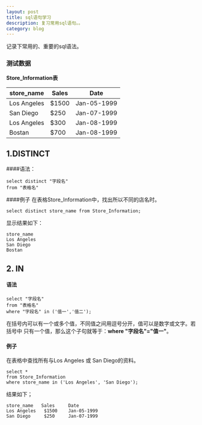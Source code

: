 ```yaml
---
layout: post
title: sql语句学习
description: 复习常用sql语句。。
category: blog
---
```


记录下常用的、重要的sql语法。

### 测试数据

**Store_Information表**

|   store_name    |   Sales     |   Date       |
| --------------- | ----------- | ------------ |
|  Los Angeles    | $1500       | Jan-05-1999  |
|  San Diego      | $250        | Jan-07-1999  |
|  Los Angeles    | $300        | Jan-08-1999  |
|  Bostan         | $700        | Jan-08-1999  |


## 1.DISTINCT

####语法：

```
select distinct "字段名"
from "表格名"
```
####例子
在表格Store_Information中，找出所以不同的店名时。

```
select distinct store_name from Store_Information;
```
显示结果如下：

```
store_name
Los Angeles
San Diego
Bostan
```

## 2. IN

#### 语法

```
select "字段名"
from "表格名"
where "字段名" in ('值一','值二');
```
在括号内可以有一个或多个值，不同值之间用逗号分开，值可以是数字或文字。若括号中
只有一个值，那么这个子句就等于：**where "字段名"="值一"**。

#### 例子

在表格中查找所有与Los Angeles 或 San Diego的资料。

```
select *
from Store_Information
where store_name in ('Los Angeles', 'San Diego');
```
结果如下；

```
store_name   Sales     Date
Los Angeles   $1500    Jan-05-1999
San Diego     $250     Jan-07-1999
```


